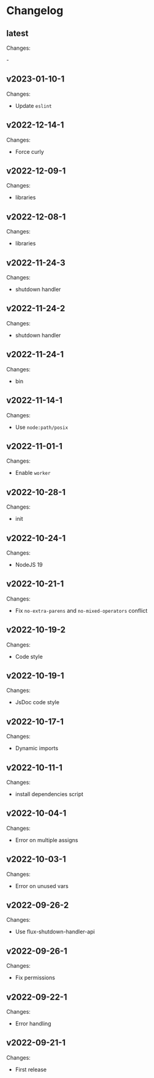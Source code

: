 # Changelog

## latest

Changes:

\-

## v2023-01-10-1

Changes:

- Update `eslint`

## v2022-12-14-1

Changes:

- Force curly

## v2022-12-09-1

Changes:

- libraries

## v2022-12-08-1

Changes:

- libraries

## v2022-11-24-3

Changes:

- shutdown handler

## v2022-11-24-2

Changes:

- shutdown handler

## v2022-11-24-1

Changes:

- bin

## v2022-11-14-1

Changes:

- Use `node:path/posix`

## v2022-11-01-1

Changes:

- Enable `worker`

## v2022-10-28-1

Changes:

- init

## v2022-10-24-1

Changes:

- NodeJS 19

## v2022-10-21-1

Changes:

- Fix `no-extra-parens` and `no-mixed-operators` conflict

## v2022-10-19-2

Changes:

- Code style

## v2022-10-19-1

Changes:

- JsDoc code style

## v2022-10-17-1

Changes:

- Dynamic imports

## v2022-10-11-1

Changes:

- install dependencies script

## v2022-10-04-1

Changes:

- Error on multiple assigns

## v2022-10-03-1

Changes:

- Error on unused vars

## v2022-09-26-2

Changes:

- Use flux-shutdown-handler-api

## v2022-09-26-1

Changes:

- Fix permissions

## v2022-09-22-1

Changes:

- Error handling

## v2022-09-21-1

Changes:

- First release
